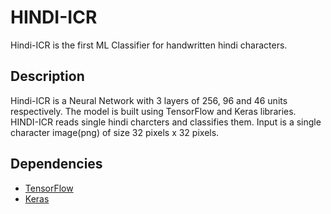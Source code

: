 # HINDI-ICR 

Hindi-ICR is the first ML Classifier for handwritten hindi characters.

## Description

Hindi-ICR is a Neural Network with 3 layers of 256, 96 and 46 units respectively.
The model is built using TensorFlow and Keras libraries.
HINDI-ICR reads single hindi charcters and classifies them. 
Input is a single character image(png) of size 32 pixels x 32 pixels.

## Dependencies

* [TensorFlow](https://www.tensorflow.org/)
* [Keras](https://keras.io/)